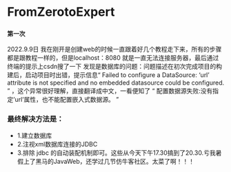 # FromZerotoExpert 
### `第一次`
2022.9.9日 我在刚开是创建web的时候一直跟着好几个教程走下来，所有的步骤都是跟教程一样的，但是localhost：8080 就是一直无法连接服务器，最后通过终端的提示上csdn搜了一下 发现是数据库的问题：问题描述在初次完成项目的构建后，启动项目时出错，提示信息“ Failed to configure a DataSource: ‘url’ attribute is not specified and no embedded datasource could be configured. ” ，这个异常很好理解，直接翻译成中文，一看便知了 “ 配置数据源失败:没有指定’url’属性，也不能配置嵌入式数据源。 ” 
### 最终解决方法是：
+ 1.建立数据库 
+ 2.注视xml数据库连接的JDBC 
+ 3.排除 jdbc 的自动装配机制即可。这些从今天下午17.30搞到了20.30.亏我暑假上了黑马的JavaWeb，还学过几节仿牛客社区。太菜了啊！！！

